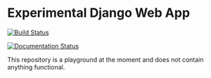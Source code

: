 # Experimental Django Web App

[![Build Status](https://travis-ci.org/rjw57/edpcmentoring.svg?branch=master)](https://travis-ci.org/rjw57/edpcmentoring)

[![Documentation
Status](https://readthedocs.org/projects/edpcmentoring/badge/?version=latest)](http://edpcmentoring.readthedocs.io/en/latest/?badge=latest)

This repository is a playground at the moment and does not contain
anything functional.
